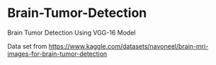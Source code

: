 # Brain-Tumor-Detection
Brain Tumor Detection Using VGG-16 Model


Data set from https://www.kaggle.com/datasets/navoneel/brain-mri-images-for-brain-tumor-detection
